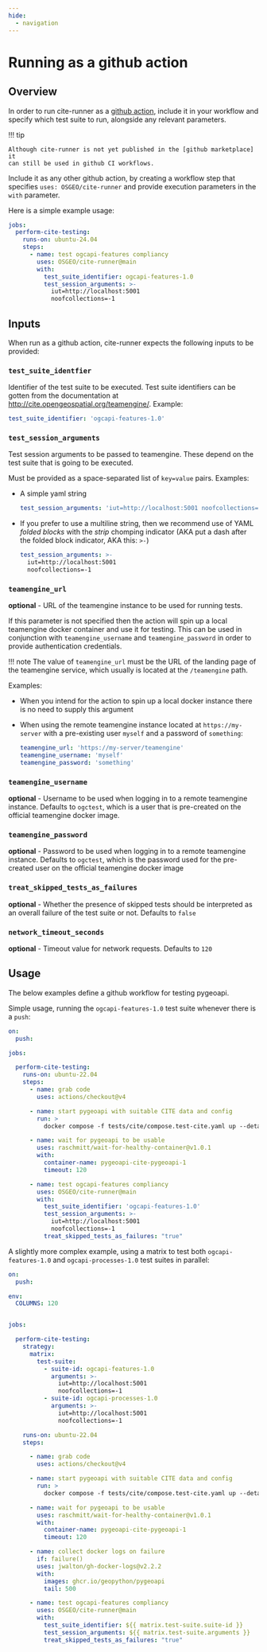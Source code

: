 ```yaml
---
hide:
  - navigation
---
```


# Running as a github action

## Overview

In order to run cite-runner as a [github action], include it in your workflow
and specify which test suite to run, alongside any relevant parameters.


!!! tip

    Although cite-runner is not yet published in the [github marketplace] it
    can still be used in github CI workflows.

[github action]: https://docs.github.com/en/actions/sharing-automations/creating-actions/about-custom-actions
[github marketplace]: https://github.com/marketplace

Include it as any other github action, by creating a workflow step that
specifies `uses: OSGEO/cite-runner` and provide execution parameters in the
`with` parameter.

Here is a simple example usage:

```yaml
jobs:
  perform-cite-testing:
    runs-on: ubuntu-24.04
    steps:
      - name: test ogcapi-features compliancy
        uses: OSGEO/cite-runner@main
        with:
          test_suite_identifier: ogcapi-features-1.0
          test_session_arguments: >-
            iut=http://localhost:5001
            noofcollections=-1
```

## Inputs

When run as a github action, cite-runner expects the following inputs to be provided:


### `test_suite_identfier`

Identifier of the test suite to be executed. Test suite identifiers can be
gotten from the documentation at <http://cite.opengeospatial.org/teamengine/>.
Example:

```yaml
test_suite_identifier: 'ogcapi-features-1.0'
```


### `test_session_arguments`

Test session arguments to be passed to teamengine. These depend on the test
suite that is going to be executed.

Must be provided as a space-separated list of `key=value` pairs. Examples:

- A simple yaml string
  ```yaml
  test_session_arguments: 'iut=http://localhost:5001 noofcollections=-1'
  ```

- If you prefer to use a multiline string, then  we recommend use of YAML *folded blocks* with the _strip_
  chomping indicator (AKA put a dash after the folded block indicator, AKA this: `>-`)
  ```yaml
  test_session_arguments: >-
    iut=http://localhost:5001
    noofcollections=-1
  ```


### `teamengine_url`

**optional** - URL of the teamengine instance to be used for running tests.

If this parameter is not specified then the action will spin up a local
teamengine docker container and use it for testing. This can be used in
conjunction with `teamengine_username` and `teamengine_password` in order
to provide authentication credentials.

!!! note
    The value of `teamengine_url` must be the URL of the landing page of
    the teamengine service, which usually is located at the `/teamengine` path.

Examples:

- When you intend for the action to spin up a local docker instance there is
  no need to supply this argument

- When using the remote teamengine instance located at `https://my-server`
  with a pre-existing user `myself` and a password of `something`:

  ```yaml
  teamengine_url: 'https://my-server/teamengine'
  teamengine_username: 'myself'
  teamengine_password: 'something'
  ```


### `teamengine_username`

**optional** - Username to be used when logging in to a remote teamengine instance.
Defaults to `ogctest`, which is a user that is pre-created on the official teamengine docker image.


### `teamengine_password`

**optional** - Password to be used when logging in to a remote teamengine instance.
  Defaults to `ogctest`, which is the password used for the pre-created user on the official teamengine docker image


### `treat_skipped_tests_as_failures`

**optional** - Whether the presence of skipped tests should be interpreted
as an overall failure of the test suite or not. Defaults to `false`


### `network_timeout_seconds`

**optional** - Timeout value for network requests. Defaults to `120`


## Usage

The below examples define a github workflow for testing pygeoapi.

Simple usage, running the `ogcapi-features-1.0` test suite whenever there is a `push`:

```yaml
on:
  push:

jobs:

  perform-cite-testing:
    runs-on: ubuntu-22.04
    steps:
      - name: grab code
        uses: actions/checkout@v4

      - name: start pygeoapi with suitable CITE data and config
        run: >
          docker compose -f tests/cite/compose.test-cite.yaml up --detach

      - name: wait for pygeoapi to be usable
        uses: raschmitt/wait-for-healthy-container@v1.0.1
        with:
          container-name: pygeoapi-cite-pygeoapi-1
          timeout: 120

      - name: test ogcapi-features compliancy
        uses: OSGEO/cite-runner@main
        with:
          test_suite_identifier: 'ogcapi-features-1.0'
          test_session_arguments: >-
            iut=http://localhost:5001
            noofcollections=-1
          treat_skipped_tests_as_failures: "true"
```

A slightly more complex example, using a matrix to test both `ogcapi-features-1.0`
and `ogcapi-processes-1.0` test suites in parallel:

```yaml
on:
  push:

env:
  COLUMNS: 120


jobs:

  perform-cite-testing:
    strategy:
      matrix:
        test-suite:
          - suite-id: ogcapi-features-1.0
            arguments: >-
              iut=http://localhost:5001
              noofcollections=-1
          - suite-id: ogcapi-processes-1.0
            arguments: >-
              iut=http://localhost:5001
              noofcollections=-1

    runs-on: ubuntu-22.04
    steps:

      - name: grab code
        uses: actions/checkout@v4

      - name: start pygeoapi with suitable CITE data and config
        run: >
          docker compose -f tests/cite/compose.test-cite.yaml up --detach

      - name: wait for pygeoapi to be usable
        uses: raschmitt/wait-for-healthy-container@v1.0.1
        with:
          container-name: pygeoapi-cite-pygeoapi-1
          timeout: 120

      - name: collect docker logs on failure
        if: failure()
        uses: jwalton/gh-docker-logs@v2.2.2
        with:
          images: ghcr.io/geopython/pygeoapi
          tail: 500

      - name: test ogcapi-features compliancy
        uses: OSGEO/cite-runner@main
        with:
          test_suite_identifier: ${{ matrix.test-suite.suite-id }}
          test_session_arguments: ${{ matrix.test-suite.arguments }}
          treat_skipped_tests_as_failures: "true"

```
